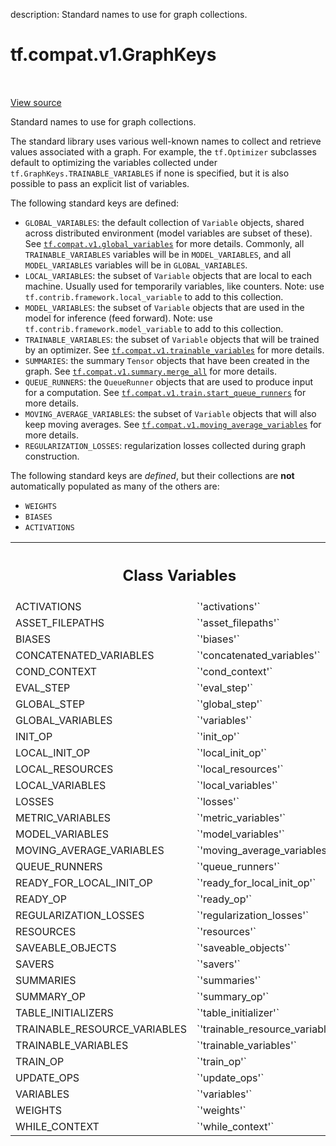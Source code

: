 description: Standard names to use for graph collections.

<div itemscope itemtype="http://developers.google.com/ReferenceObject">
<meta itemprop="name" content="tf.compat.v1.GraphKeys" />
<meta itemprop="path" content="Stable" />
<meta itemprop="property" content="ACTIVATIONS"/>
<meta itemprop="property" content="ASSET_FILEPATHS"/>
<meta itemprop="property" content="BIASES"/>
<meta itemprop="property" content="CONCATENATED_VARIABLES"/>
<meta itemprop="property" content="COND_CONTEXT"/>
<meta itemprop="property" content="EVAL_STEP"/>
<meta itemprop="property" content="GLOBAL_STEP"/>
<meta itemprop="property" content="GLOBAL_VARIABLES"/>
<meta itemprop="property" content="INIT_OP"/>
<meta itemprop="property" content="LOCAL_INIT_OP"/>
<meta itemprop="property" content="LOCAL_RESOURCES"/>
<meta itemprop="property" content="LOCAL_VARIABLES"/>
<meta itemprop="property" content="LOSSES"/>
<meta itemprop="property" content="METRIC_VARIABLES"/>
<meta itemprop="property" content="MODEL_VARIABLES"/>
<meta itemprop="property" content="MOVING_AVERAGE_VARIABLES"/>
<meta itemprop="property" content="QUEUE_RUNNERS"/>
<meta itemprop="property" content="READY_FOR_LOCAL_INIT_OP"/>
<meta itemprop="property" content="READY_OP"/>
<meta itemprop="property" content="REGULARIZATION_LOSSES"/>
<meta itemprop="property" content="RESOURCES"/>
<meta itemprop="property" content="SAVEABLE_OBJECTS"/>
<meta itemprop="property" content="SAVERS"/>
<meta itemprop="property" content="SUMMARIES"/>
<meta itemprop="property" content="SUMMARY_OP"/>
<meta itemprop="property" content="TABLE_INITIALIZERS"/>
<meta itemprop="property" content="TRAINABLE_RESOURCE_VARIABLES"/>
<meta itemprop="property" content="TRAINABLE_VARIABLES"/>
<meta itemprop="property" content="TRAIN_OP"/>
<meta itemprop="property" content="UPDATE_OPS"/>
<meta itemprop="property" content="VARIABLES"/>
<meta itemprop="property" content="WEIGHTS"/>
<meta itemprop="property" content="WHILE_CONTEXT"/>
</div>

# tf.compat.v1.GraphKeys

<!-- Insert buttons and diff -->

<table class="tfo-notebook-buttons tfo-api nocontent" align="left">

</table>

<a target="_blank" href="/code/stable/tensorflow/python/framework/ops.py">View source</a>



Standard names to use for graph collections.

<!-- Placeholder for "Used in" -->

The standard library uses various well-known names to collect and
retrieve values associated with a graph. For example, the
`tf.Optimizer` subclasses default to optimizing the variables
collected under `tf.GraphKeys.TRAINABLE_VARIABLES` if none is
specified, but it is also possible to pass an explicit list of
variables.

The following standard keys are defined:

* `GLOBAL_VARIABLES`: the default collection of `Variable` objects, shared
  across distributed environment (model variables are subset of these). See
  <a href="../../../tf/compat/v1/global_variables.md"><code>tf.compat.v1.global_variables</code></a>
  for more details.
  Commonly, all `TRAINABLE_VARIABLES` variables will be in `MODEL_VARIABLES`,
  and all `MODEL_VARIABLES` variables will be in `GLOBAL_VARIABLES`.
* `LOCAL_VARIABLES`: the subset of `Variable` objects that are local to each
  machine. Usually used for temporarily variables, like counters.
  Note: use `tf.contrib.framework.local_variable` to add to this collection.
* `MODEL_VARIABLES`: the subset of `Variable` objects that are used in the
  model for inference (feed forward). Note: use
  `tf.contrib.framework.model_variable` to add to this collection.
* `TRAINABLE_VARIABLES`: the subset of `Variable` objects that will
  be trained by an optimizer. See
  <a href="../../../tf/compat/v1/trainable_variables.md"><code>tf.compat.v1.trainable_variables</code></a>
  for more details.
* `SUMMARIES`: the summary `Tensor` objects that have been created in the
  graph. See
  <a href="../../../tf/compat/v1/summary/merge_all.md"><code>tf.compat.v1.summary.merge_all</code></a>
  for more details.
* `QUEUE_RUNNERS`: the `QueueRunner` objects that are used to
  produce input for a computation. See
  <a href="../../../tf/compat/v1/train/start_queue_runners.md"><code>tf.compat.v1.train.start_queue_runners</code></a>
  for more details.
* `MOVING_AVERAGE_VARIABLES`: the subset of `Variable` objects that will also
  keep moving averages.  See
  <a href="../../../tf/compat/v1/moving_average_variables.md"><code>tf.compat.v1.moving_average_variables</code></a>
  for more details.
* `REGULARIZATION_LOSSES`: regularization losses collected during graph
  construction.

The following standard keys are _defined_, but their collections are **not**
automatically populated as many of the others are:

* `WEIGHTS`
* `BIASES`
* `ACTIVATIONS`



<!-- Tabular view -->
 <table class="responsive fixed orange">
<colgroup><col width="214px"><col></colgroup>
<tr><th colspan="2"><h2 class="add-link">Class Variables</h2></th></tr>

<tr>
<td>
ACTIVATIONS<a id="ACTIVATIONS"></a>
</td>
<td>
`'activations'`
</td>
</tr><tr>
<td>
ASSET_FILEPATHS<a id="ASSET_FILEPATHS"></a>
</td>
<td>
`'asset_filepaths'`
</td>
</tr><tr>
<td>
BIASES<a id="BIASES"></a>
</td>
<td>
`'biases'`
</td>
</tr><tr>
<td>
CONCATENATED_VARIABLES<a id="CONCATENATED_VARIABLES"></a>
</td>
<td>
`'concatenated_variables'`
</td>
</tr><tr>
<td>
COND_CONTEXT<a id="COND_CONTEXT"></a>
</td>
<td>
`'cond_context'`
</td>
</tr><tr>
<td>
EVAL_STEP<a id="EVAL_STEP"></a>
</td>
<td>
`'eval_step'`
</td>
</tr><tr>
<td>
GLOBAL_STEP<a id="GLOBAL_STEP"></a>
</td>
<td>
`'global_step'`
</td>
</tr><tr>
<td>
GLOBAL_VARIABLES<a id="GLOBAL_VARIABLES"></a>
</td>
<td>
`'variables'`
</td>
</tr><tr>
<td>
INIT_OP<a id="INIT_OP"></a>
</td>
<td>
`'init_op'`
</td>
</tr><tr>
<td>
LOCAL_INIT_OP<a id="LOCAL_INIT_OP"></a>
</td>
<td>
`'local_init_op'`
</td>
</tr><tr>
<td>
LOCAL_RESOURCES<a id="LOCAL_RESOURCES"></a>
</td>
<td>
`'local_resources'`
</td>
</tr><tr>
<td>
LOCAL_VARIABLES<a id="LOCAL_VARIABLES"></a>
</td>
<td>
`'local_variables'`
</td>
</tr><tr>
<td>
LOSSES<a id="LOSSES"></a>
</td>
<td>
`'losses'`
</td>
</tr><tr>
<td>
METRIC_VARIABLES<a id="METRIC_VARIABLES"></a>
</td>
<td>
`'metric_variables'`
</td>
</tr><tr>
<td>
MODEL_VARIABLES<a id="MODEL_VARIABLES"></a>
</td>
<td>
`'model_variables'`
</td>
</tr><tr>
<td>
MOVING_AVERAGE_VARIABLES<a id="MOVING_AVERAGE_VARIABLES"></a>
</td>
<td>
`'moving_average_variables'`
</td>
</tr><tr>
<td>
QUEUE_RUNNERS<a id="QUEUE_RUNNERS"></a>
</td>
<td>
`'queue_runners'`
</td>
</tr><tr>
<td>
READY_FOR_LOCAL_INIT_OP<a id="READY_FOR_LOCAL_INIT_OP"></a>
</td>
<td>
`'ready_for_local_init_op'`
</td>
</tr><tr>
<td>
READY_OP<a id="READY_OP"></a>
</td>
<td>
`'ready_op'`
</td>
</tr><tr>
<td>
REGULARIZATION_LOSSES<a id="REGULARIZATION_LOSSES"></a>
</td>
<td>
`'regularization_losses'`
</td>
</tr><tr>
<td>
RESOURCES<a id="RESOURCES"></a>
</td>
<td>
`'resources'`
</td>
</tr><tr>
<td>
SAVEABLE_OBJECTS<a id="SAVEABLE_OBJECTS"></a>
</td>
<td>
`'saveable_objects'`
</td>
</tr><tr>
<td>
SAVERS<a id="SAVERS"></a>
</td>
<td>
`'savers'`
</td>
</tr><tr>
<td>
SUMMARIES<a id="SUMMARIES"></a>
</td>
<td>
`'summaries'`
</td>
</tr><tr>
<td>
SUMMARY_OP<a id="SUMMARY_OP"></a>
</td>
<td>
`'summary_op'`
</td>
</tr><tr>
<td>
TABLE_INITIALIZERS<a id="TABLE_INITIALIZERS"></a>
</td>
<td>
`'table_initializer'`
</td>
</tr><tr>
<td>
TRAINABLE_RESOURCE_VARIABLES<a id="TRAINABLE_RESOURCE_VARIABLES"></a>
</td>
<td>
`'trainable_resource_variables'`
</td>
</tr><tr>
<td>
TRAINABLE_VARIABLES<a id="TRAINABLE_VARIABLES"></a>
</td>
<td>
`'trainable_variables'`
</td>
</tr><tr>
<td>
TRAIN_OP<a id="TRAIN_OP"></a>
</td>
<td>
`'train_op'`
</td>
</tr><tr>
<td>
UPDATE_OPS<a id="UPDATE_OPS"></a>
</td>
<td>
`'update_ops'`
</td>
</tr><tr>
<td>
VARIABLES<a id="VARIABLES"></a>
</td>
<td>
`'variables'`
</td>
</tr><tr>
<td>
WEIGHTS<a id="WEIGHTS"></a>
</td>
<td>
`'weights'`
</td>
</tr><tr>
<td>
WHILE_CONTEXT<a id="WHILE_CONTEXT"></a>
</td>
<td>
`'while_context'`
</td>
</tr>
</table>

